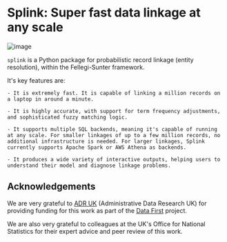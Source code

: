 # Splink: Super fast data linkage at any scale

![image](https://user-images.githubusercontent.com/7570107/85285114-3969ac00-b488-11ea-88ff-5fca1b34af1f.png)

`splink` is a Python package for probabilistic record linkage (entity resolution), within the Fellegi-Sunter framework.

It's key features are:

    - It is extremely fast. It is capable of linking a million records on a laptop in around a minute.

    - It is highly accurate, with support for term frequency adjustments, and sophisticated fuzzy matching logic.

    - It supports multiple SQL backends, meaning it's capable of running at any scale. For smaller linkages of up to a few million records, no additional infrastructure is needed. For larger linkages, Splink currently supports Apache Spark or AWS Athena as backends.

    - It produces a wide variety of interactive outputs, helping users to understand their model and diagnose linkage problems.

## Acknowledgements

We are very grateful to [ADR UK](https://www.adruk.org/) (Administrative Data Research UK) for providing funding for this work as part of the [Data First](https://www.adruk.org/our-work/browse-all-projects/data-first-harnessing-the-potential-of-linked-administrative-data-for-the-justice-system-169/) project.

We are also very grateful to colleagues at the UK's Office for National Statistics for their expert advice and peer review of this work.
